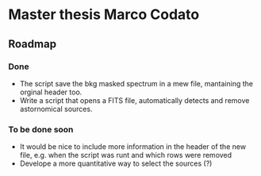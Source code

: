 # Master thesis Marco Codato

## Roadmap

### Done
- The script save the bkg masked spectrum in a mew file, mantaining the orginal header too.
- Write a script that opens a FITS file, automatically detects and remove astornomical sources.

### To be done soon
- It would be nice to include more information in the header of the new file, e.g. when the script was runt and which rows were removed
- Develope a more quantitative way to select the sources (?)